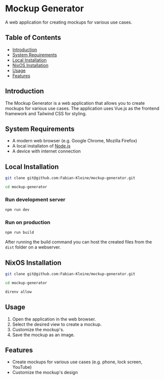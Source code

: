 # Mockup Generator

A web application for creating mockups for various use cases.

## Table of Contents

* [Introduction](#introduction)
* [System Requirements](#system-requirements)
* [Local Installation](#local-installation)
* [NixOS Installation](#nixos-installation)
* [Usage](#usage)
* [Features](#features)

## Introduction

The Mockup Generator is a web application that allows you to create mockups for various use cases. The application uses Vue.js as the frontend framework and Tailwind CSS for styling.

## System Requirements

* A modern web browser (e.g. Google Chrome, Mozilla Firefox)
* A local installaton of [Node.js](https://nodejs.org)
* A device with internet connection

## Local Installation

```bash
git clone git@github.com:Fabian-Kleine/mockup-generator.git 

cd mockup-generator
```

### Run development server
```bash
npm run dev
```

### Run on production
```bash
npm run build
```
After running the build command you can host the created files from the `dist` folder on a webserver.

## NixOS Installation

```bash
git clone git@github.com:Fabian-Kleine/mockup-generator.git

cd mockup-generator

direnv allow
```

## Usage

1. Open the application in the web browser.
2. Select the desired view to create a mockup.
3. Customize the mockup's.
4. Save the mockup as an image.

## Features

* Create mockups for various use cases (e.g. phone, lock screen, YouTube)
* Customize the mockup's design
